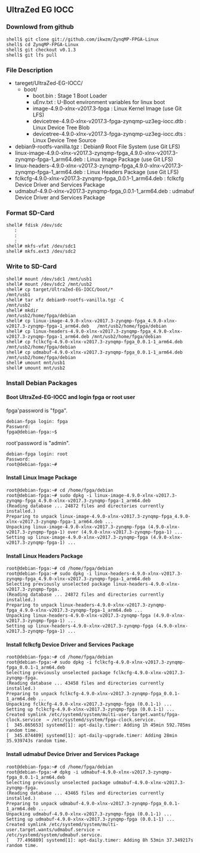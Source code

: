 ## UltraZed EG IOCC

### Downlowd from github

```
shell$ git clone git://github.com/ikwzm/ZynqMP-FPGA-Linux
shell$ cd ZynqMP-FPGA-Linux
shell$ git checkout v0.1.3
shell$ git lfs pull
```

### File Description

 * tareget/UltraZed-EG-IOCC/
   + boot/
     - boot.bin                                                    : Stage 1 Boot Loader
     - uEnv.txt                                                    : U-Boot environment variables for linux boot
     - image-4.9.0-xlnx-v2017.3-fpga                               : Linux Kernel Image       (use Git LFS)
     - devicetree-4.9.0-xlnx-v2017.3-fpga-zynqmp-uz3eg-iocc.dtb    : Linux Device Tree Blob   
     - devicetree-4.9.0-xlnx-v2017.3-fpga-zynqmp-uz3eg-iocc.dts    : Linux Device Tree Source
 * debian9-rootfs-vanilla.tgz                                      : Debian9 Root File System (use Git LFS)
 * linux-image-4.9.0-xlnx-v2017.3-zynqmp-fpga_4.9.0-xlnx-v2017.3-zynqmp-fpga-1_arm64.deb   : Linux Image Package      (use Git LFS)
 * linux-headers-4.9.0-xlnx-v2017.3-zynqmp-fpga_4.9.0-xlnx-v2017.3-zynqmp-fpga-1_arm64.deb : Linux Headers Package    (use Git LFS)
 * fclkcfg-4.9.0-xlnx-v2017.3-zynqmp-fpga_0.0.1-1_arm64.deb        : fclkcfg Device Driver and Services Package
 * udmabuf-4.9.0-xlnx-v2017.3-zynqmp-fpga_0.0.1-1_arm64.deb        : udmabuf Device Driver and Services Package
 
### Format SD-Card

````
shell# fdisk /dev/sdc
   :
   :
   :
shell# mkfs-vfat /dev/sdc1
shell# mkfs.ext3 /dev/sdc2
````

### Write to SD-Card

````
shell# mount /dev/sdc1 /mnt/usb1
shell# mount /dev/sdc2 /mnt/usb2
shell# cp target/UltraZed-EG-IOCC/boot/*                                  /mnt/usb1
shell# tar xfz debian9-rootfs-vanilla.tgz -C                              /mnt/usb2
shell# mkdir                                                              /mnt/usb2/home/fpga/debian
shell# cp linux-image-4.9.0-xlnx-v2017.3-zynqmp-fpga_4.9.0-xlnx-v2017.3-zynqmp-fpga-1_arm64.deb   /mnt/usb2/home/fpga/debian
shell# cp linux-headers-4.9.0-xlnx-v2017.3-zynqmp-fpga_4.9.0-xlnx-v2017.3-zynqmp-fpga-1_arm64.deb /mnt/usb2/home/fpga/debian
shell# cp fclkcfg-4.9.0-xlnx-v2017.3-zynqmp-fpga_0.0.1-1_arm64.deb        /mnt/usb2/home/fpga/debian
shell# cp udmabuf-4.9.0-xlnx-v2017.3-zynqmp-fpga_0.0.1-1_arm64.deb        /mnt/usb2/home/fpga/debian
shell# umount mnt/usb1
shell# umount mnt/usb2
````

### Install Debian Packages

#### Boot UltraZed-EG-IOCC and login fpga or root user

fpga'password is "fpga".

```
debian-fpga login: fpga
Password:
fpga@debian-fpga:~$
```

root'password is "admin".

```
debian-fpga login: root
Password:
root@debian-fpga:~#
```

#### Install Linux Image Package

```
root@debian-fpga:~# cd /home/fpga/debian
root@debian-fpga:~# sudo dpkg -i linux-image-4.9.0-xlnx-v2017.3-zynqmp-fpga_4.9.0-xlnx-v2017.3-zynqmp-fpga-1_arm64.deb
(Reading database ... 24872 files and directories currently installed.)
Preparing to unpack linux-image-4.9.0-xlnx-v2017.3-zynqmp-fpga_4.9.0-xlnx-v2017.3-zynqmp-fpga-1_arm64.deb ...
Unpacking linux-image-4.9.0-xlnx-v2017.3-zynqmp-fpga (4.9.0-xlnx-v2017.3-zynqmp-fpga-1) over (4.9.0-xlnx-v2017.3-zynqmp-fpga-1) ...
Setting up linux-image-4.9.0-xlnx-v2017.3-zynqmp-fpga (4.9.0-xlnx-v2017.3-zynqmp-fpga-1) ...
```

#### Install Linux Headers Package

```
root@debian-fpga:~# cd /home/fpga/debian
root@debian-fpga:~# sudo dpkg -i linux-headers-4.9.0-xlnx-v2017.3-zynqmp-fpga_4.9.0-xlnx-v2017.3-zynqmp-fpga-1_arm64.deb
Selecting previously unselected package linux-headers-4.9.0-xlnx-v2017.3-zynqmp-fpga.
(Reading database ... 24872 files and directories currently installed.)
Preparing to unpack linux-headers-4.9.0-xlnx-v2017.3-zynqmp-fpga_4.9.0-xlnx-v2017.3-zynqmp-fpga-1_arm64.deb ...
Unpacking linux-headers-4.9.0-xlnx-v2017.3-zynqmp-fpga (4.9.0-xlnx-v2017.3-zynqmp-fpga-1) ...
Setting up linux-headers-4.9.0-xlnx-v2017.3-zynqmp-fpga (4.9.0-xlnx-v2017.3-zynqmp-fpga-1) ...
```

#### Install fclkcfg Device Driver and Services Package

```
root@debian-fpga:~# cd /home/fpga/debian
root@debian-fpga:~# sudo dpkg -i fclkcfg-4.9.0-xlnx-v2017.3-zynqmp-fpga_0.0.1-1_arm64.deb
Selecting previously unselected package fclkcfg-4.9.0-xlnx-v2017.3-zynqmp-fpga.
(Reading database ... 43458 files and directories currently installed.)
Preparing to unpack fclkcfg-4.9.0-xlnx-v2017.3-zynqmp-fpga_0.0.1-1_arm64.deb ...
Unpacking fclkcfg-4.9.0-xlnx-v2017.3-zynqmp-fpga (0.0.1-1) ...
Setting up fclkcfg-4.9.0-xlnx-v2017.3-zynqmp-fpga (0.0.1-1) ...
Created symlink /etc/systemd/system/multi-user.target.wants/fpga-clock.service  → /etc/systemd/system/fpga-clock.service.
[  345.865653] systemd[1]: apt-daily.timer: Adding 1h 45min 592.785ms random time.
[  345.874409] systemd[1]: apt-daily-upgrade.timer: Adding 28min 35.939743s random time.
```

#### Install udmabuf Device Driver and Services Package

```
root@debian-fpga:~# cd /home/fpga/debian
root@debian-fpga:~# dpkg -i udmabuf-4.9.0-xlnx-v2017.3-zynqmp-fpga_0.0.1-1_arm64.deb
Selecting previously unselected package udmabuf-4.9.0-xlnx-v2017.3-zynqmp-fpga.
(Reading database ... 43465 files and directories currently installed.)
Preparing to unpack udmabuf-4.9.0-xlnx-v2017.3-zynqmp-fpga_0.0.1-1_arm64.deb ...
Unpacking udmabuf-4.9.0-xlnx-v2017.3-zynqmp-fpga (0.0.1-1) ...
Setting up udmabuf-4.9.0-xlnx-v2017.3-zynqmp-fpga (0.0.1-1) ...
Created symlink /etc/systemd/system/multi-user.target.wants/udmabuf.service → /etc/systemd/system/udmabuf.service.
[   77.496889] systemd[1]: apt-daily.timer: Adding 8h 53min 37.349217s random time.
```


